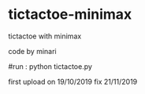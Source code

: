 # tictactoe-minimax
tictactoe with minimax

code by minari

#run : python tictactoe.py

first upload on 19/10/2019
fix  21/11/2019
